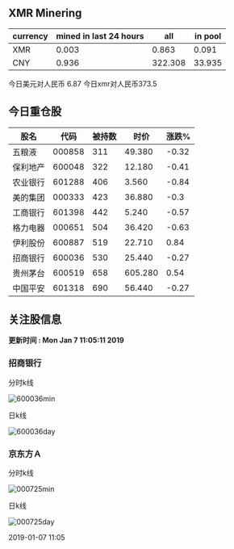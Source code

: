 ## XMR Minering

|currency|mined in last 24 hours|all|in pool|
|---|---|---|---|
|XMR|0.003|0.863|0.091|
|CNY|0.936|322.308|33.935|

今日美元对人民币 6.87	今日xmr对人民币373.5


## 今日重仓股 

|股名|代码|被持数|时价|涨跌%|
|---|---|---|---|---|
|五粮液|000858|311|49.380|-0.32|
|保利地产|600048|322|12.180|-0.41|
|农业银行|601288|406|3.560|-0.84|
|美的集团|000333|423|36.880|-0.3|
|工商银行|601398|442|5.240|-0.57|
|格力电器|000651|504|36.420|-0.63|
|伊利股份|600887|519|22.710|0.84|
|招商银行|600036|530|25.440|-0.27|
|贵州茅台|600519|658|605.280|0.54|
|中国平安|601318|690|56.440|-0.27|

## 关注股信息
**更新时间 : Mon Jan  7 11:05:11 2019**
### 招商银行 
分时k线

![600036min](http://image.sinajs.cn/newchart/min/n/sh600036.gif)

日k线

![600036day](http://image.sinajs.cn/newchart/daily/n/sh600036.gif)

### 京东方Ａ 
分时k线

![000725min](http://image.sinajs.cn/newchart/min/n/sz000725.gif)

日k线

![000725day](http://image.sinajs.cn/newchart/daily/n/sz000725.gif)

2019-01-07 11:05